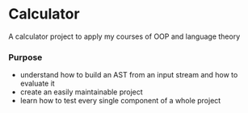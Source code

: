 # Calculator
A calculator project to apply my courses of OOP and language theory

### Purpose
- understand how to build an AST from an input stream and how to evaluate it
- create an easily maintainable project
- learn how to test every single component of a whole project
